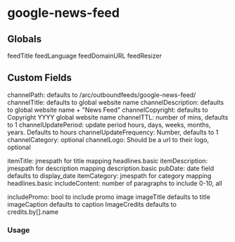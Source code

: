 # google-news-feed

## Globals

feedTitle
feedLanguage
feedDomainURL
feedResizer

## Custom Fields

channelPath: defaults to /arc/outboundfeeds/google-news-feed/
channelTitle: defaults to global website name
channelDescription: defaults to global website name + "News Feed"
channelCopyright: defaults to Copyright YYYY global website name
channelTTL: number of mins, defaults to 1
channelUpdatePeriod: update period hours, days, weeks, months, years. Defaults to hours
channelUpdateFrequency: Number, defaults to 1
channelCategory: optional
channelLogo: Should be a url to their logo, optional

itemTitle: jmespath for title mapping headlines.basic
itemDescription: jmespath for description mapping description.basic
pubDate: date field defaults to display_date
itemCategory: jmespath for category mapping headlines.basic
includeContent: number of paragraphs to include 0-10, all

includePromo: bool to include promo image
imageTitle defaults to title
imageCaption defaults to caption
ImageCredits defaults to credits.by[].name

### Usage
